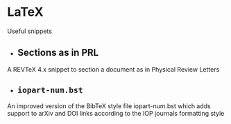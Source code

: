 # LaTeX
Useful snippets

* ## Sections as in PRL

A REVTeX 4.x snippet to section a document as in Physical Review Letters

* ## `iopart-num.bst`

An improved version of the BibTeX style file iopart-num.bst which adds support to arXiv and DOI links according to the IOP journals formatting style
